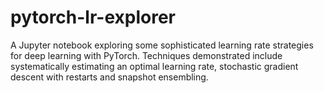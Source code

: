 # pytorch-lr-explorer
A Jupyter notebook exploring some sophisticated learning rate strategies for deep learning with PyTorch. Techniques demonstrated include systematically estimating an optimal learning rate, stochastic gradient descent with restarts and snapshot ensembling.
